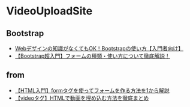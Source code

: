 # VideoUploadSite
## Bootstrap
- [Webデザインの知識がなくてもOK！Bootstrapの使い方【入門者向け】](https://techacademy.jp/magazine/6270#ta-toc-1)
- [【Bootstrap超入門】フォームの種類・使い方について徹底解説！](https://www.sejuku.net/blog/75886)
## from
- [【HTML入門】formタグを使ってフォームを作る方法を1から解説](https://www.sejuku.net/blog/81862)
- [【videoタグ】HTMLで動画を埋め込む方法を徹底まとめ](https://webliker.info/52510/)
